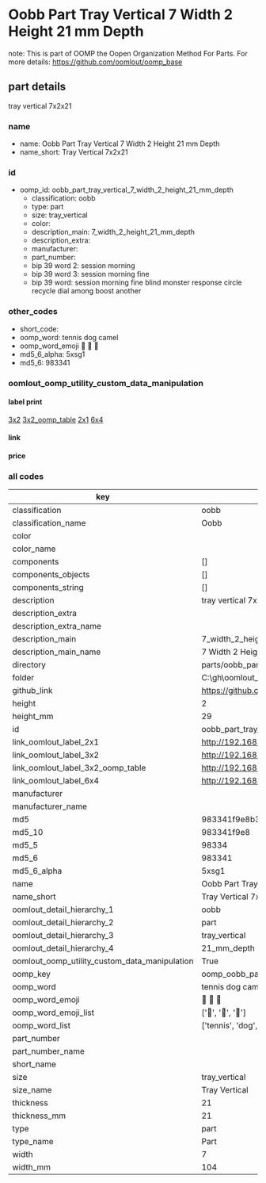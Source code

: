 # Oobb Part Tray Vertical 7 Width 2 Height 21 mm Depth  

note: This is part of OOMP the Oopen Organization Method For Parts. For more details: https://github.com/oomlout/oomp_base

##  part details
  



tray vertical 7x2x21



### name
* name: Oobb Part Tray Vertical 7 Width 2 Height 21 mm Depth
* name_short: Tray Vertical 7x2x21 
### id
* oomp_id: oobb_part_tray_vertical_7_width_2_height_21_mm_depth
  * classification: oobb
  * type: part
  * size: tray_vertical
  * color: 
  * description_main: 7_width_2_height_21_mm_depth
  * description_extra: 
  * manufacturer: 
  * part_number: 
  * bip 39 word 2: session morning
  * bip 39 word 3: session morning fine
  * bip 39 word: session morning fine blind monster response circle recycle dial among boost another

### other_codes
* short_code: 
* oomp_word: tennis dog camel
* oomp_word_emoji :tennis: :dog: :camel:
* md5_6_alpha: 5xsg1
* md5_6: 983341






### oomlout_oomp_utility_custom_data_manipulation
#### label print
[3x2](http://192.168.1.245:1112/?label=oomp%205xsg1)
[3x2_oomp_table](http://192.168.1.108:1112/?label=oomp%205xsg1)
[2x1](http://192.168.1.242:1112/?label=oomp%205xsg1)
[6x4](http://192.168.1.55:1112/?label=oomp%205xsg1)    

#### link

                              

#### price







### all codes 
| key | value |  
| --- | --- |  
| classification | oobb |  
| classification_name | Oobb |  
| color |  |  
| color_name |  |  
| components | [] |  
| components_objects | [] |  
| components_string | [] |  
| description | tray vertical 7x2x21 |  
| description_extra |  |  
| description_extra_name |  |  
| description_main | 7_width_2_height_21_mm_depth |  
| description_main_name | 7 Width 2 Height 21 mm Depth |  
| directory | parts/oobb_part_tray_vertical_7_width_2_height_21_mm_depth |  
| folder | C:\gh\oomlout_oobb_version_4_generated_parts\parts\oobb_part_tray_vertical_7_width_2_height_21_mm_depth |  
| github_link | https://github.com/oomlout/oomlout_oomp_part_src/tree/main/parts/oobb_part_tray_vertical_7_width_2_height_21_mm_depth |  
| height | 2 |  
| height_mm | 29 |  
| id | oobb_part_tray_vertical_7_width_2_height_21_mm_depth |  
| link_oomlout_label_2x1 | http://192.168.1.242:1112/?label=oomp%205xsg1 |  
| link_oomlout_label_3x2 | http://192.168.1.245:1112/?label=oomp%205xsg1 |  
| link_oomlout_label_3x2_oomp_table | http://192.168.1.108:1112/?label=oomp%205xsg1 |  
| link_oomlout_label_6x4 | http://192.168.1.55:1112/?label=oomp%205xsg1 |  
| manufacturer |  |  
| manufacturer_name |  |  
| md5 | 983341f9e8b3e526dec7a17cada3fe22 |  
| md5_10 | 983341f9e8 |  
| md5_5 | 98334 |  
| md5_6 | 983341 |  
| md5_6_alpha | 5xsg1 |  
| name | Oobb Part Tray Vertical 7 Width 2 Height 21 mm Depth |  
| name_short | Tray Vertical 7x2x21  |  
| oomlout_detail_hierarchy_1 | oobb |  
| oomlout_detail_hierarchy_2 | part |  
| oomlout_detail_hierarchy_3 | tray_vertical |  
| oomlout_detail_hierarchy_4 | 21_mm_depth |  
| oomlout_oomp_utility_custom_data_manipulation | True |  
| oomp_key | oomp_oobb_part_tray_vertical_7_width_2_height_21_mm_depth |  
| oomp_word | tennis dog camel |  
| oomp_word_emoji | :tennis: :dog: :camel: |  
| oomp_word_emoji_list | [':tennis:', ':dog:', ':camel:'] |  
| oomp_word_list | ['tennis', 'dog', 'camel'] |  
| part_number |  |  
| part_number_name |  |  
| short_name |  |  
| size | tray_vertical |  
| size_name | Tray Vertical |  
| thickness | 21 |  
| thickness_mm | 21 |  
| type | part |  
| type_name | Part |  
| width | 7 |  
| width_mm | 104 |  
